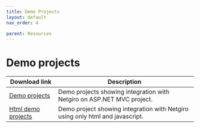 ```yaml
---
title: Demo Projects
layout: default
nav_order: 4

parent: Resources
---
```


# Demo projects

| Download link | Description |
| ------------- | ------------- |
| [Demo projects](/documents/demos/NetgiroDemos.zip) | Demo projects showing integration with Netgiro on ASP.NET MVC project. |
| [Html demo projects](/documents/demos/Netgiro%20-%20html%20demos.zip) | Demo project showing integration with Netgiro using only html and javascript. |
